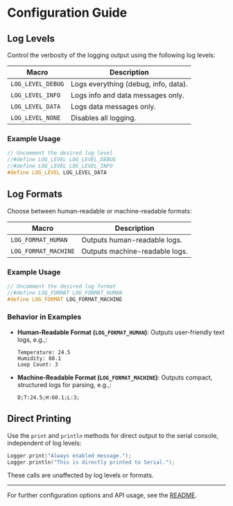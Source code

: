 # Configuration Guide

## Log Levels

Control the verbosity of the logging output using the following log levels:

| Macro               | Description                            |
|---------------------|----------------------------------------|
| `LOG_LEVEL_DEBUG`   | Logs everything (debug, info, data).   |
| `LOG_LEVEL_INFO`    | Logs info and data messages only.      |
| `LOG_LEVEL_DATA`    | Logs data messages only.               |
| `LOG_LEVEL_NONE`    | Disables all logging.                  |

### Example Usage
```cpp
// Uncomment the desired log level
//#define LOG_LEVEL LOG_LEVEL_DEBUG
//#define LOG_LEVEL LOG_LEVEL_INFO
#define LOG_LEVEL LOG_LEVEL_DATA
```

## Log Formats

Choose between human-readable or machine-readable formats:

| Macro               | Description                            |
|---------------------|----------------------------------------|
| `LOG_FORMAT_HUMAN`  | Outputs human-readable logs.           |
| `LOG_FORMAT_MACHINE`| Outputs machine-readable logs.         |

### Example Usage
```cpp
// Uncomment the desired log format
//#define LOG_FORMAT LOG_FORMAT_HUMAN
#define LOG_FORMAT LOG_FORMAT_MACHINE
```

### Behavior in Examples
- **Human-Readable Format (`LOG_FORMAT_HUMAN`)**:
  Outputs user-friendly text logs, e.g.,:
  ```
  Temperature: 24.5
  Humidity: 60.1
  Loop Count: 3
  ```
- **Machine-Readable Format (`LOG_FORMAT_MACHINE`)**:
  Outputs compact, structured logs for parsing, e.g.,:
  ```
  D;T:24.5;H:60.1;L:3;
  ```

## Direct Printing

Use the `print` and `println` methods for direct output to the serial console, independent of log levels:
```cpp
Logger.print("Always enabled message.");
Logger.println("This is directly printed to Serial.");
```

These calls are unaffected by log levels or formats.

---

For further configuration options and API usage, see the [README](../README.md).
